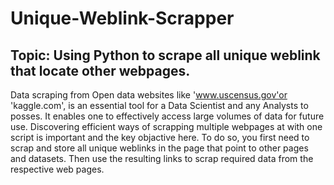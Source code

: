# Unique-Weblink-Scrapper

## Topic: Using Python to scrape all unique weblink that locate other webpages.

Data scraping from Open data websites like 'www.uscensus.gov'or 'kaggle.com', is an essential tool for a Data Scientist and any Analysts to posses. It enables one to effectively access large volumes of data for future use. Discovering efficient ways of scrapping multiple webpages at with one script is important and the key objactive here. To do so, you first need to scrap and store all unique weblinks in the page that point to other pages and datasets. Then use the resulting links to scrap required data from the respective web pages. 


